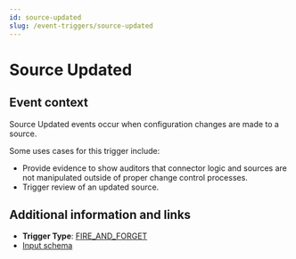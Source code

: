 ```yaml
---
id: source-updated
slug: /event-triggers/source-updated
---
```


# Source Updated

## Event context

Source Updated events occur when configuration changes are made to a source.

Some uses cases for this trigger include:

- Provide evidence to show auditors that connector logic and sources are not manipulated outside of proper change control processes.
- Trigger review of an updated source.

## Additional information and links

- **Trigger Type**: [FIRE_AND_FORGET](../event-triggers-trigger-types.md#fire-and-forget)
- [Input schema](https://developer.sailpoint.com/apis/beta/#section/Source-Updated-Event-Trigger-Input)
